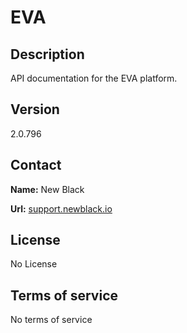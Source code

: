 # EVA

## Description

API documentation for the EVA platform.

## Version

2.0.796

## Contact

**Name:** New Black

**Url:** [support.newblack.io](https://support.newblack.io)

## License

No License

## Terms of service

No terms of service